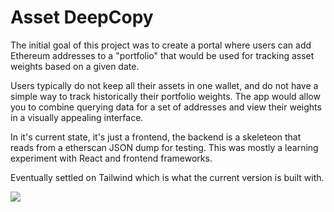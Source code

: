 # Asset DeepCopy

The initial goal of this project was to create a portal where users can 
add Ethereum addresses to a "portfolio" that would be used for tracking 
asset weights based on a given date. 

Users typically do not keep all their assets in one wallet, and do not have a
simple way to track historically their portfolio weights. The app would allow you 
to combine querying data for a set of addresses and view their weights in a 
visually appealing interface.

In it's current state, it's just a frontend, the backend is a skeleteon that reads from a 
etherscan JSON dump for testing. This was mostly a learning experiment with React and frontend frameworks.

Eventually settled on Tailwind which is what the current version is built with.

![](https://gfycat.com/madeupimpassionedicelandgull)

